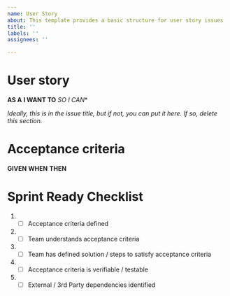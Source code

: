 ```yaml
---
name: User Story
about: This template provides a basic structure for user story issues
title: ''
labels: ''
assignees: ''

---
```


# User story
**AS A** 
**I WANT TO**
*SO I CAN**

*Ideally, this is in the issue title, but if not, you can put it here. If so, delete this section.*

# Acceptance criteria
**GIVEN**
**WHEN**
**THEN**

# Sprint Ready Checklist 
1. - [ ] Acceptance criteria defined 
2. - [ ] Team understands acceptance criteria 
3. - [ ] Team has defined solution / steps to satisfy acceptance criteria 
4. - [ ] Acceptance criteria is verifiable / testable 
5. - [ ] External / 3rd Party dependencies identified
